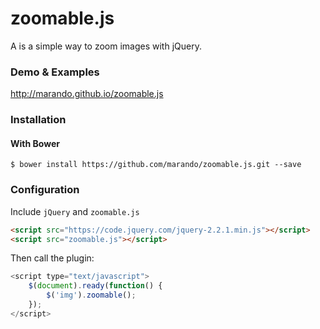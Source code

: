 zoomable.js
===========
A is a simple way to zoom images with jQuery.

### Demo & Examples
http://marando.github.io/zoomable.js


### Installation

#### With Bower
```
$ bower install https://github.com/marando/zoomable.js.git --save
```


### Configuration

Include `jQuery` and `zoomable.js`
```html
<script src="https://code.jquery.com/jquery-2.2.1.min.js"></script>
<script src="zoomable.js"></script>
```
Then call the plugin:
```javascript
<script type="text/javascript">
	$(document).ready(function() {
		$('img').zoomable();
	});
</script>	
```



